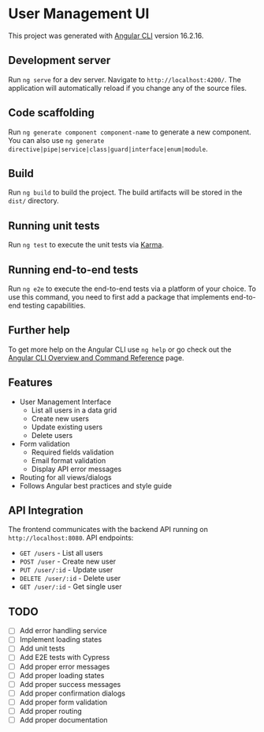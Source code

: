 # User Management UI

This project was generated with [Angular CLI](https://github.com/angular/angular-cli) version 16.2.16.

## Development server

Run `ng serve` for a dev server. Navigate to `http://localhost:4200/`. The application will automatically reload if you change any of the source files.

## Code scaffolding

Run `ng generate component component-name` to generate a new component. You can also use `ng generate directive|pipe|service|class|guard|interface|enum|module`.

## Build

Run `ng build` to build the project. The build artifacts will be stored in the `dist/` directory.

## Running unit tests

Run `ng test` to execute the unit tests via [Karma](https://karma-runner.github.io).

## Running end-to-end tests

Run `ng e2e` to execute the end-to-end tests via a platform of your choice. To use this command, you need to first add a package that implements end-to-end testing capabilities.

## Further help

To get more help on the Angular CLI use `ng help` or go check out the [Angular CLI Overview and Command Reference](https://angular.io/cli) page.

## Features

- User Management Interface
  - List all users in a data grid
  - Create new users
  - Update existing users
  - Delete users
- Form validation
  - Required fields validation
  - Email format validation
  - Display API error messages
- Routing for all views/dialogs
- Follows Angular best practices and style guide

## API Integration

The frontend communicates with the backend API running on `http://localhost:8080`. API endpoints:

- `GET /users` - List all users
- `POST /user` - Create new user
- `PUT /user/:id` - Update user
- `DELETE /user/:id` - Delete user
- `GET /user/:id` - Get single user

## TODO

- [ ] Add error handling service
- [ ] Implement loading states
- [ ] Add unit tests
- [ ] Add E2E tests with Cypress
- [ ] Add proper error messages
- [ ] Add proper loading states
- [ ] Add proper success messages
- [ ] Add proper confirmation dialogs
- [ ] Add proper form validation
- [ ] Add proper routing
- [ ] Add proper documentation